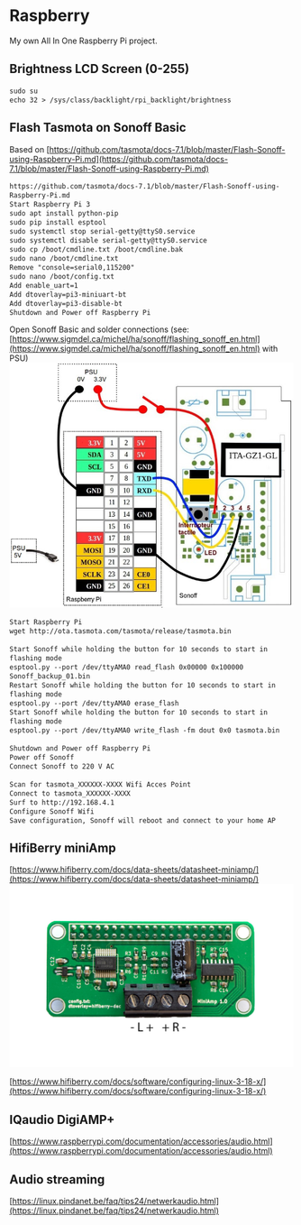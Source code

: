 # Raspberry
My own All In One Raspberry Pi project.
## Brightness LCD Screen (0-255)
    sudo su
    echo 32 > /sys/class/backlight/rpi_backlight/brightness
## Flash Tasmota on Sonoff Basic
Based on [https://github.com/tasmota/docs-7.1/blob/master/Flash-Sonoff-using-Raspberry-Pi.md](https://github.com/tasmota/docs-7.1/blob/master/Flash-Sonoff-using-Raspberry-Pi.md)

    https://github.com/tasmota/docs-7.1/blob/master/Flash-Sonoff-using-Raspberry-Pi.md
    Start Raspberry Pi 3
    sudo apt install python-pip
    sudo pip install esptool
    sudo systemctl stop serial-getty@ttyS0.service
    sudo systemctl disable serial-getty@ttyS0.service
    sudo cp /boot/cmdline.txt /boot/cmdline.bak
    sudo nano /boot/cmdline.txt
    Remove "console=serial0,115200"
    sudo nano /boot/config.txt
    Add enable_uart=1
    Add dtoverlay=pi3-miniuart-bt
    Add dtoverlay=pi3-disable-bt
    Shutdown and Power off Raspberry Pi
    
Open Sonoff Basic and solder connections (see: [https://www.sigmdel.ca/michel/ha/sonoff/flashing_sonoff_en.html](https://www.sigmdel.ca/michel/ha/sonoff/flashing_sonoff_en.html) with PSU)
![Flashing Sonoff](/util/images/sonoff-rpi-2.jpg "Flashing Sonoff")
    
    Start Raspberry Pi
    wget http://ota.tasmota.com/tasmota/release/tasmota.bin
    
    Start Sonoff while holding the button for 10 seconds to start in flashing mode
    esptool.py --port /dev/ttyAMA0 read_flash 0x00000 0x100000 Sonoff_backup_01.bin
    Restart Sonoff while holding the button for 10 seconds to start in flashing mode
    esptool.py --port /dev/ttyAMA0 erase_flash
    Start Sonoff while holding the button for 10 seconds to start in flashing mode
    esptool.py --port /dev/ttyAMA0 write_flash -fm dout 0x0 tasmota.bin
    
    Shutdown and Power off Raspberry Pi
    Power off Sonoff
    Connect Sonoff to 220 V AC
    
    Scan for tasmota_XXXXXX-XXXX Wifi Acces Point
    Connect to tasmota_XXXXXX-XXXX
    Surf to http://192.168.4.1
    Configure Sonoff Wifi
    Save configuration, Sonoff will reboot and connect to your home AP
    
## HifiBerry miniAmp
[https://www.hifiberry.com/docs/data-sheets/datasheet-miniamp/](https://www.hifiberry.com/docs/data-sheets/datasheet-miniamp/)
![MiniAmp](alarmclock/images/miniamp-connection.jpg "MiniAmp")

[https://www.hifiberry.com/docs/software/configuring-linux-3-18-x/](https://www.hifiberry.com/docs/software/configuring-linux-3-18-x/)
## IQaudio DigiAMP+
[https://www.raspberrypi.com/documentation/accessories/audio.html](https://www.raspberrypi.com/documentation/accessories/audio.html)
## Audio streaming
[https://linux.pindanet.be/faq/tips24/netwerkaudio.html](https://linux.pindanet.be/faq/tips24/netwerkaudio.html)
